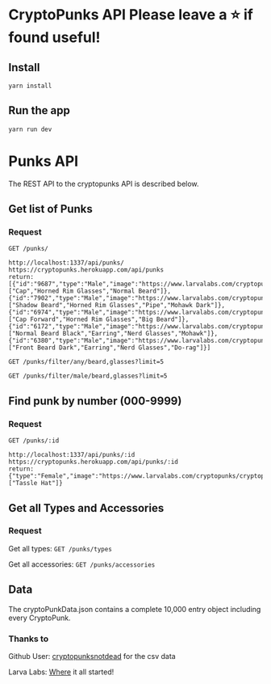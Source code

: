 # CryptoPunks API Please leave a ⭐️ if found useful!

## Install

    yarn install

## Run the app

    yarn run dev

# Punks API

The REST API to the cryptopunks API is described below.

## Get list of Punks

### Request

`GET /punks/`

    http://localhost:1337/api/punks/
    https://cryptopunks.herokuapp.com/api/punks
    return:
    [{"id":"9687","type":"Male","image":"https://www.larvalabs.com/cryptopunks/cryptopunk9687.png","accessories":["Cap","Horned Rim Glasses","Normal Beard"]},{"id":"7902","type":"Male","image":"https://www.larvalabs.com/cryptopunks/cryptopunk7902.png","accessories":["Shadow Beard","Horned Rim Glasses","Pipe","Mohawk Dark"]},{"id":"6974","type":"Male","image":"https://www.larvalabs.com/cryptopunks/cryptopunk6974.png","accessories":["Cap Forward","Horned Rim Glasses","Big Beard"]},{"id":"6172","type":"Male","image":"https://www.larvalabs.com/cryptopunks/cryptopunk6172.png","accessories":["Normal Beard Black","Earring","Nerd Glasses","Mohawk"]},{"id":"6380","type":"Male","image":"https://www.larvalabs.com/cryptopunks/cryptopunk6380.png","accessories":["Front Beard Dark","Earring","Nerd Glasses","Do-rag"]}]

`GET /punks/filter/any/beard,glasses?limit=5`

`GET /punks/filter/male/beard,glasses?limit=5`
## Find punk by number (000-9999)

### Request

`GET /punks/:id`

    http://localhost:1337/api/punks/:id
    https://cryptopunks.herokuapp.com/api/punks/:id
    return:
    {"type":"Female","image":"https://www.larvalabs.com/cryptopunks/cryptopunk100.png","accessories":["Tassle Hat"]}

## Get all Types and Accessories

### Request
Get all types: 
`GET /punks/types`

Get all accessories: 
`GET /punks/accessories`
## Data

The cryptoPunkData.json contains a complete 10,000 entry object including every CryptoPunk.

### Thanks to

Github User: [cryptopunksnotdead](https://github.com/cryptopunksnotdead/punks) for the csv data

Larva Labs: [Where](https://www.larvalabs.com/cryptopunks) it all started!
